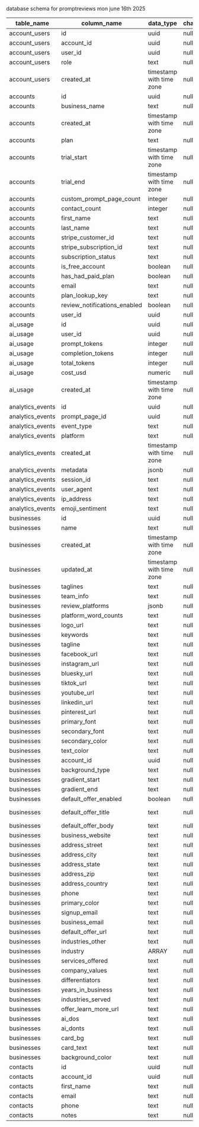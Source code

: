 database schema for promptreviews mon june 16th 2025

| table_name       | column_name                  | data_type                | character_maximum_length | is_nullable | column_default               |
| ---------------- | ---------------------------- | ------------------------ | ------------------------ | ----------- | ---------------------------- |
| account_users    | id                           | uuid                     | null                     | NO          | gen_random_uuid()            |
| account_users    | account_id                   | uuid                     | null                     | NO          | null                         |
| account_users    | user_id                      | uuid                     | null                     | NO          | null                         |
| account_users    | role                         | text                     | null                     | YES         | 'member'::text               |
| account_users    | created_at                   | timestamp with time zone | null                     | YES         | now()                        |
| accounts         | id                           | uuid                     | null                     | NO          | null                         |
| accounts         | business_name                | text                     | null                     | YES         | null                         |
| accounts         | created_at                   | timestamp with time zone | null                     | YES         | now()                        |
| accounts         | plan                         | text                     | null                     | YES         | 'NULL'::text                 |
| accounts         | trial_start                  | timestamp with time zone | null                     | YES         | null                         |
| accounts         | trial_end                    | timestamp with time zone | null                     | YES         | null                         |
| accounts         | custom_prompt_page_count     | integer                  | null                     | NO          | 0                            |
| accounts         | contact_count                | integer                  | null                     | NO          | 0                            |
| accounts         | first_name                   | text                     | null                     | YES         | null                         |
| accounts         | last_name                    | text                     | null                     | YES         | null                         |
| accounts         | stripe_customer_id           | text                     | null                     | YES         | null                         |
| accounts         | stripe_subscription_id       | text                     | null                     | YES         | null                         |
| accounts         | subscription_status          | text                     | null                     | YES         | null                         |
| accounts         | is_free_account              | boolean                  | null                     | YES         | false                        |
| accounts         | has_had_paid_plan            | boolean                  | null                     | NO          | false                        |
| accounts         | email                        | text                     | null                     | YES         | null                         |
| accounts         | plan_lookup_key              | text                     | null                     | YES         | null                         |
| accounts         | review_notifications_enabled | boolean                  | null                     | YES         | true                         |
| accounts         | user_id                      | uuid                     | null                     | YES         | null                         |
| ai_usage         | id                           | uuid                     | null                     | NO          | gen_random_uuid()            |
| ai_usage         | user_id                      | uuid                     | null                     | YES         | null                         |
| ai_usage         | prompt_tokens                | integer                  | null                     | YES         | null                         |
| ai_usage         | completion_tokens            | integer                  | null                     | YES         | null                         |
| ai_usage         | total_tokens                 | integer                  | null                     | YES         | null                         |
| ai_usage         | cost_usd                     | numeric                  | null                     | YES         | null                         |
| ai_usage         | created_at                   | timestamp with time zone | null                     | YES         | now()                        |
| analytics_events | id                           | uuid                     | null                     | NO          | gen_random_uuid()            |
| analytics_events | prompt_page_id               | uuid                     | null                     | YES         | null                         |
| analytics_events | event_type                   | text                     | null                     | YES         | null                         |
| analytics_events | platform                     | text                     | null                     | YES         | null                         |
| analytics_events | created_at                   | timestamp with time zone | null                     | YES         | timezone('utc'::text, now()) |
| analytics_events | metadata                     | jsonb                    | null                     | YES         | '{}'::jsonb                  |
| analytics_events | session_id                   | text                     | null                     | YES         | null                         |
| analytics_events | user_agent                   | text                     | null                     | YES         | null                         |
| analytics_events | ip_address                   | text                     | null                     | YES         | null                         |
| analytics_events | emoji_sentiment              | text                     | null                     | YES         | null                         |
| businesses       | id                           | uuid                     | null                     | NO          | gen_random_uuid()            |
| businesses       | name                         | text                     | null                     | NO          | null                         |
| businesses       | created_at                   | timestamp with time zone | null                     | NO          | timezone('utc'::text, now()) |
| businesses       | updated_at                   | timestamp with time zone | null                     | NO          | timezone('utc'::text, now()) |
| businesses       | taglines                     | text                     | null                     | YES         | null                         |
| businesses       | team_info                    | text                     | null                     | YES         | null                         |
| businesses       | review_platforms             | jsonb                    | null                     | YES         | null                         |
| businesses       | platform_word_counts         | text                     | null                     | YES         | null                         |
| businesses       | logo_url                     | text                     | null                     | YES         | null                         |
| businesses       | keywords                     | text                     | null                     | YES         | null                         |
| businesses       | tagline                      | text                     | null                     | YES         | null                         |
| businesses       | facebook_url                 | text                     | null                     | YES         | null                         |
| businesses       | instagram_url                | text                     | null                     | YES         | null                         |
| businesses       | bluesky_url                  | text                     | null                     | YES         | null                         |
| businesses       | tiktok_url                   | text                     | null                     | YES         | null                         |
| businesses       | youtube_url                  | text                     | null                     | YES         | null                         |
| businesses       | linkedin_url                 | text                     | null                     | YES         | null                         |
| businesses       | pinterest_url                | text                     | null                     | YES         | null                         |
| businesses       | primary_font                 | text                     | null                     | YES         | 'Inter'::text                |
| businesses       | secondary_font               | text                     | null                     | YES         | 'Inter'::text                |
| businesses       | secondary_color              | text                     | null                     | YES         | '#818CF8'::text              |
| businesses       | text_color                   | text                     | null                     | YES         | '#1F2937'::text              |
| businesses       | account_id                   | uuid                     | null                     | NO          | null                         |
| businesses       | background_type              | text                     | null                     | YES         | 'gradient'::text             |
| businesses       | gradient_start               | text                     | null                     | YES         | '#4F46E5'::text              |
| businesses       | gradient_end                 | text                     | null                     | YES         | '#C7D2FE'::text              |
| businesses       | default_offer_enabled        | boolean                  | null                     | YES         | false                        |
| businesses       | default_offer_title          | text                     | null                     | YES         | 'Review Rewards'::text       |
| businesses       | default_offer_body           | text                     | null                     | YES         | null                         |
| businesses       | business_website             | text                     | null                     | YES         | null                         |
| businesses       | address_street               | text                     | null                     | YES         | null                         |
| businesses       | address_city                 | text                     | null                     | YES         | null                         |
| businesses       | address_state                | text                     | null                     | YES         | null                         |
| businesses       | address_zip                  | text                     | null                     | YES         | null                         |
| businesses       | address_country              | text                     | null                     | YES         | null                         |
| businesses       | phone                        | text                     | null                     | YES         | null                         |
| businesses       | primary_color                | text                     | null                     | YES         | '#4F46E5'::text              |
| businesses       | signup_email                 | text                     | null                     | YES         | null                         |
| businesses       | business_email               | text                     | null                     | YES         | null                         |
| businesses       | default_offer_url            | text                     | null                     | YES         | null                         |
| businesses       | industries_other             | text                     | null                     | YES         | null                         |
| businesses       | industry                     | ARRAY                    | null                     | YES         | null                         |
| businesses       | services_offered             | text                     | null                     | YES         | null                         |
| businesses       | company_values               | text                     | null                     | YES         | null                         |
| businesses       | differentiators              | text                     | null                     | YES         | null                         |
| businesses       | years_in_business            | text                     | null                     | YES         | null                         |
| businesses       | industries_served            | text                     | null                     | YES         | null                         |
| businesses       | offer_learn_more_url         | text                     | null                     | YES         | null                         |
| businesses       | ai_dos                       | text                     | null                     | YES         | null                         |
| businesses       | ai_donts                     | text                     | null                     | YES         | null                         |
| businesses       | card_bg                      | text                     | null                     | YES         | null                         |
| businesses       | card_text                    | text                     | null                     | YES         | null                         |
| businesses       | background_color             | text                     | null                     | YES         | null                         |
| contacts         | id                           | uuid                     | null                     | NO          | gen_random_uuid()            |
| contacts         | account_id                   | uuid                     | null                     | NO          | null                         |
| contacts         | first_name                   | text                     | null                     | NO          | null                         |
| contacts         | email                        | text                     | null                     | YES         | null                         |
| contacts         | phone                        | text                     | null                     | YES         | null                         |
| contacts         | notes                        | text                     | null                     | YES         | null                         |